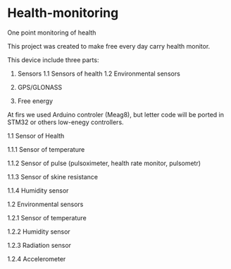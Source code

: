 Health-monitoring
=================

One point monitoring of health

This project was created to make free every day carry health monitor.

This device include three parts:

1. Sensors
1.1 Sensors of health
1.2 Environmental sensors

2. GPS/GLONASS

3. Free energy



At firs we used Arduino controler (Meag8), but letter code will be ported in STM32 or others low-enegy controllers.

1.1 Sensor of Health

1.1.1 Sensor of temperature

1.1.2 Sensor of pulse (pulsoximeter, health rate monitor, pulsometr)

1.1.3 Sensor of skine resistance

1.1.4 Humidity sensor



1.2 Environmental sensors

1.2.1 Sensor of temperature

1.2.2 Humidity sensor

1.2.3 Radiation sensor

1.2.4 Accelerometer